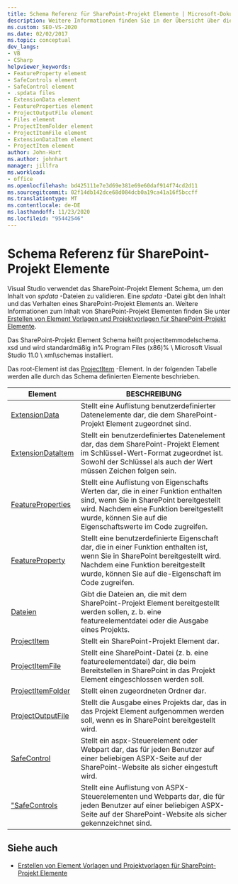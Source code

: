 ```yaml
---
title: Schema Referenz für SharePoint-Projekt Elemente | Microsoft-Dokumentation
description: Weitere Informationen finden Sie in der Übersicht über die XML-Schema Referenz des SharePoint-Projekt Elements (projectitemmodelschema. xsd), die zum Überprüfen des Inhalts von spdata-Dateien verwendet wird.
ms.custom: SEO-VS-2020
ms.date: 02/02/2017
ms.topic: conceptual
dev_langs:
- VB
- CSharp
helpviewer_keywords:
- FeatureProperty element
- SafeControls element
- SafeControl element
- .spdata files
- ExtensionData element
- FeatureProperties element
- ProjectOutputFile element
- Files element
- ProjectItemFolder element
- ProjectItemFile element
- ExtensionDataItem element
- ProjectItem element
author: John-Hart
ms.author: johnhart
manager: jillfra
ms.workload:
- office
ms.openlocfilehash: bd425111e7e3d69e381e69e60daf914f74cd2d11
ms.sourcegitcommit: 02f14db142dce68d084dcb0a19ca41a16f5bccff
ms.translationtype: MT
ms.contentlocale: de-DE
ms.lasthandoff: 11/23/2020
ms.locfileid: "95442546"
---
```

# <a name="sharepoint-project-item-schema-reference"></a>Schema Referenz für SharePoint-Projekt Elemente
  Visual Studio verwendet das SharePoint-Projekt Element Schema, um den Inhalt von *spdata* -Dateien zu validieren. Eine *spdata* -Datei gibt den Inhalt und das Verhalten eines SharePoint-Projekt Elements an. Weitere Informationen zum Inhalt von SharePoint-Projekt Elementen finden Sie unter [Erstellen von Element Vorlagen und Projektvorlagen für SharePoint-Projekt Elemente](../sharepoint/creating-item-templates-and-project-templates-for-sharepoint-project-items.md).

 Das SharePoint-Projekt Element Schema heißt projectitemmodelschema. xsd und wird standardmäßig in% Program Files (x86)% \ Microsoft Visual Studio 11.0 \ xml\schemas installiert.

 Das root-Element ist das [ProjectItem](../sharepoint/projectitem-element.md) -Element. In der folgenden Tabelle werden alle durch das Schema definierten Elemente beschrieben.

|Element|BESCHREIBUNG|
|-------------|-----------------|
|[ExtensionData](../sharepoint/extensiondata-element.md)|Stellt eine Auflistung benutzerdefinierter Datenelemente dar, die dem SharePoint-Projekt Element zugeordnet sind.|
|[ExtensionDataItem](../sharepoint/extensiondataitem-element.md)|Stellt ein benutzerdefiniertes Datenelement dar, das dem SharePoint-Projekt Element im Schlüssel-Wert-Format zugeordnet ist. Sowohl der Schlüssel als auch der Wert müssen Zeichen folgen sein.|
|[FeatureProperties](../sharepoint/featureproperties-element.md)|Stellt eine Auflistung von Eigenschafts Werten dar, die in einer Funktion enthalten sind, wenn Sie in SharePoint bereitgestellt wird. Nachdem eine Funktion bereitgestellt wurde, können Sie auf die Eigenschaftswerte im Code zugreifen.|
|[FeatureProperty](../sharepoint/featureproperty-element.md)|Stellt eine benutzerdefinierte Eigenschaft dar, die in einer Funktion enthalten ist, wenn Sie in SharePoint bereitgestellt wird. Nachdem eine Funktion bereitgestellt wurde, können Sie auf die-Eigenschaft im Code zugreifen.|
|[Dateien](../sharepoint/files-element.md)|Gibt die Dateien an, die mit dem SharePoint-Projekt Element bereitgestellt werden sollen, z. b. eine featureelementdatei oder die Ausgabe eines Projekts.|
|[ProjectItem](../sharepoint/projectitem-element.md)|Stellt ein SharePoint-Projekt Element dar.|
|[ProjectItemFile](../sharepoint/projectitemfile-element.md)|Stellt eine SharePoint-Datei (z. b. eine featureelementdatei) dar, die beim Bereitstellen in SharePoint in das Projekt Element eingeschlossen werden soll.|
|[ProjectItemFolder](../sharepoint/projectitemfolder-element.md)|Stellt einen zugeordneten Ordner dar.|
|[ProjectOutputFile](../sharepoint/projectoutputfile-element.md)|Stellt die Ausgabe eines Projekts dar, das in das Projekt Element aufgenommen werden soll, wenn es in SharePoint bereitgestellt wird.|
|[SafeControl](../sharepoint/safecontrol-element.md)|Stellt ein aspx-Steuerelement oder Webpart dar, das für jeden Benutzer auf einer beliebigen ASPX-Seite auf der SharePoint-Website als sicher eingestuft wird.|
|["SafeControls](../sharepoint/safecontrols-element.md)|Stellt eine Auflistung von ASPX-Steuerelementen und Webparts dar, die für jeden Benutzer auf einer beliebigen ASPX-Seite auf der SharePoint-Website als sicher gekennzeichnet sind.|

## <a name="see-also"></a>Siehe auch
- [Erstellen von Element Vorlagen und Projektvorlagen für SharePoint-Projekt Elemente](../sharepoint/creating-item-templates-and-project-templates-for-sharepoint-project-items.md)
